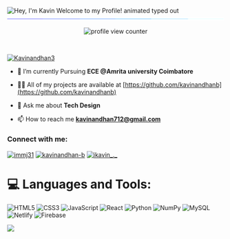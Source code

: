 <img src="https://readme-typing-svg.demolab.com?font=Operator+Mono&size=37&duration=2800&pause=2000&color=FAFAFA&center=true&vCenter=true&width=940&height=50&lines=Hey%2C+I'm+Hyun+Welcome+to+my+Profile!" align="middle" alt="Hey, I'm Kavin Welcome to my Profile! animated typed out">
<img  src="assests/borderseperator.gif">

<p align="center">
    <img src="https://komarev.com/ghpvc/?username=KavinandhanB&color=0079fa&style=flat-square&label=PROFILE+VIEWS" alt="profile view counter">
</p> <br>

<p align="left"> <a href="https://twitter.com/Kavinandhan3" target="blank"><img src="https://img.shields.io/twitter/follow/Kavinandhan3?logo=twitter&style=for-the-badge" alt="Kavinandhan3" /></a> </p>

- 🌱 I’m currently Pursuing **ECE @Amrita university Coimbatore**

- 👨‍💻 All of my projects are available at [https://github.com/kavinandhanb](https://github.com/kavinandhanb)

- 💬 Ask me about **Tech Design**

- 📫 How to reach me **kavinandhan712@gmail.com**

<h3 align="left">Connect with me:</h3>
<p align="left">
<a href="https://twitter.com/Kavinandhan3" target="blank"><img align="center" src="https://raw.githubusercontent.com/rahuldkjain/github-profile-readme-generator/master/src/images/icons/Social/twitter.svg" alt="immj31" height="30" width="40" /></a>
<a href="https://www.linkedin.com/in/kavinandhanb" target="blank"><img align="center" src="https://raw.githubusercontent.com/rahuldkjain/github-profile-readme-generator/master/src/images/icons/Social/linked-in-alt.svg" alt="kavinandhan-b" height="30" width="40" /></a>
<a href="https://instagram.com/ikavin_._" target="blank"><img align="center" src="https://raw.githubusercontent.com/rahuldkjain/github-profile-readme-generator/master/src/images/icons/Social/instagram.svg" alt="ikavin_._" height="30" width="40" /></a>
</p>

# 💻 Languages and Tools:
![HTML5](https://img.shields.io/badge/html5-%23E34F26.svg?style=for-the-badge&logo=html5&logoColor=white) ![CSS3](https://img.shields.io/badge/css3-%231572B6.svg?style=for-the-badge&logo=css3&logoColor=white) ![JavaScript](https://img.shields.io/badge/javascript-%23323330.svg?style=for-the-badge&logo=javascript&logoColor=%23F7DF1E) ![React](https://img.shields.io/badge/react-%2320232a.svg?style=for-the-badge&logo=react&logoColor=%2361DAFB) ![Python](https://img.shields.io/badge/python-3670A0?style=for-the-badge&logo=python&logoColor=ffdd54) ![NumPy](https://img.shields.io/badge/numpy-%23013243.svg?style=for-the-badge&logo=numpy&logoColor=white) ![MySQL](https://img.shields.io/badge/mysql-%2300f.svg?style=for-the-badge&logo=mysql&logoColor=white) ![Netlify](https://img.shields.io/badge/netlify-%23000000.svg?style=for-the-badge&logo=netlify&logoColor=#00C7B7) ![Firebase](https://img.shields.io/badge/firebase-%23039BE5.svg?style=for-the-badge&logo=firebase)

![](https://github-readme-stats.vercel.app/api/top-langs/?username=KavinandhanB&theme=dark&hide_border=false&include_all_commits=false&count_private=true&layout=compact)


